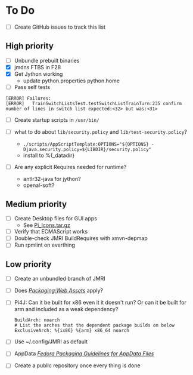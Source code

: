 # To Do
* [ ] Create GitHub issues to track this list 

## High priority
* [ ] Unbundle prebuilt binaries
* [x] jmdns FTBS in F28
* [x] Get Jython working
  - update python.properties python.home
* [ ] Pass self tests
```
[ERROR] Failures: 
[ERROR]   TrainSwitchListsTest.testSwitchListTrainTurn:235 confirm number of lines in switch list expected:<32> but was:<31>
```
* [ ] Create startup scripts in `/usr/bin/`
* [ ] what to do about `lib/security.policy` and
  `lib/test-security.policy`?
  - `./scripts/AppScriptTemplate:OPTIONS="${OPTIONS} -Djava.security.policy=${LIBDIR}/security.policy"`
  - install to %{_datadir}

* [ ] Are any explicit Requires needed for runtime?
  - antlr32-java for jython?
  - openal-soft?

## Medium priority
* [ ] Create Desktop files for GUI apps
  - See [Pi_Icons.tar.gz](http://jmri.org/install/support/Pi_Icons.tar.gz)
* [ ] Verify that ECMAScript works
* [ ] Double-check JMRI BuildRequires with xmvn-depmap
* [ ] Run rpmlint on everthing

## Low priority
* [ ] Create an unbundled branch of JMRI
* [ ] Does
  _[Packaging:Web Assets](https://fedoraproject.org/wiki/Packaging:Web_Assets)_
  apply? 
* [ ] Pi4J: Can it be built for x86 even it it doesn't run? Or can it
  be built for arm and included as a weak dependency?
  ```
  BuildArch: noarch
  # List the arches that the dependent package builds on below
  ExclusiveArch: %{ix86} %{arm} x86_64 noarch
  ```
* [ ] Use ~/.config/JMRI as default
* [ ] AppData
  _[Fedora Packaging Guidelines for AppData Files](https://fedoraproject.org/wiki/Packaging:AppData)_
* [ ] Create a public repository once every thing is done

